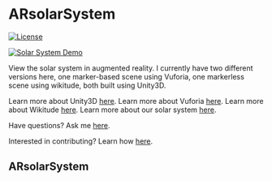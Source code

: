 # ARsolarSystem


[![License](https://img.shields.io/badge/License-MIT-brightgreen.svg)](https://opensource.org/licenses/MIT)

[![Solar System Demo](https://img.youtube.com/vi/1R2ROBePfbU/0.jpg)](https://www.youtube.com/watch?v=1R2ROBePfbU)






View the solar system in augmented reality. I currently have two different versions here, one marker-based scene using Vuforia, one markerless scene using wikitude, both built using Unity3D.









Learn more about Unity3D [here](https://unity3d.com/).
Learn more about Vuforia [here](https://www.vuforia.com/).
Learn more about Wikitude [here](https://www.wikitude.com/).
Learn more about our solar system [here](https://en.wikipedia.org/wiki/Solar_System).


Have questions?  Ask me [here](http://jakepriddy.com/).

Interested in contributing?  Learn how [here](https://help.github.com/desktop/guides/contributing/).


## ARsolarSystem
